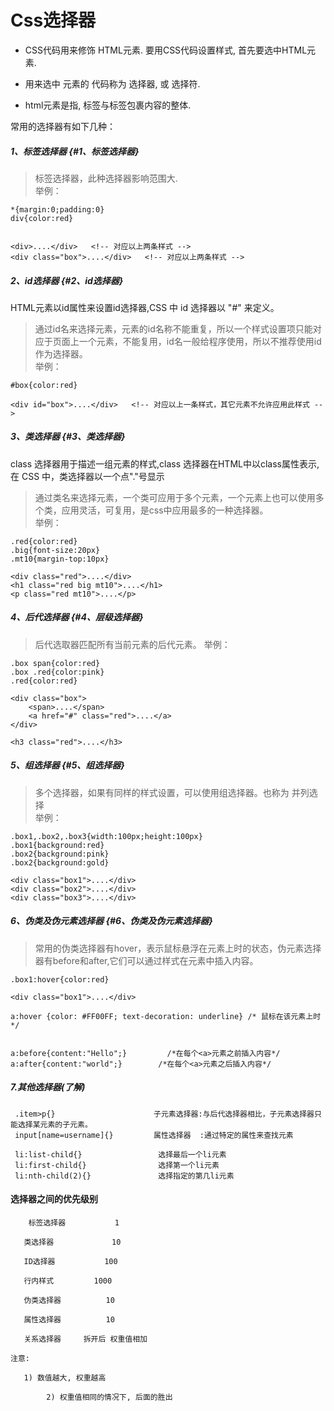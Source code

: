 # Css选择器

- CSS代码用来修饰 HTML元素. 要用CSS代码设置样式, 首先要选中HTML元素.

- 用来选中 元素的 代码称为 选择器, 或 选择符.

- html元素是指, 标签与标签包裹内容的整体.

常用的选择器有如下几种：


##### 1、标签选择器 {#1、标签选择器}


> 标签选择器，此种选择器影响范围大.  
> 举例：

```
*{margin:0;padding:0}
div{color:red}   


<div>....</div>   <!-- 对应以上两条样式 -->
<div class="box">....</div>   <!-- 对应以上两条样式 -->
```

##### 2、id选择器 {#2、id选择器}

HTML元素以id属性来设置id选择器,CSS 中 id 选择器以 "#" 来定义。

> 通过id名来选择元素，元素的id名称不能重复，所以一个样式设置项只能对应于页面上一个元素，不能复用，id名一般给程序使用，所以不推荐使用id作为选择器。  
> 举例：

```
#box{color:red} 

<div id="box">....</div>   <!-- 对应以上一条样式，其它元素不允许应用此样式 -->
```

##### 3、类选择器 {#3、类选择器}

class 选择器用于描述一组元素的样式,class 选择器在HTML中以class属性表示, 在 CSS 中，类选择器以一个点"."号显示

> 通过类名来选择元素，一个类可应用于多个元素，一个元素上也可以使用多个类，应用灵活，可复用，是css中应用最多的一种选择器。  
> 举例：

```
.red{color:red}
.big{font-size:20px}
.mt10{margin-top:10px} 

<div class="red">....</div>
<h1 class="red big mt10">....</h1>
<p class="red mt10">....</p>
```

##### 4、后代选择器 {#4、层级选择器}

> 后代选取器匹配所有当前元素的后代元素。 
> 举例：

```
.box span{color:red}
.box .red{color:pink}
.red{color:red}

<div class="box">
    <span>....</span>
    <a href="#" class="red">....</a>
</div>

<h3 class="red">....</h3>
```

##### 5、组选择器 {#5、组选择器}

> 多个选择器，如果有同样的样式设置，可以使用组选择器。也称为 并列选择  
> 举例：

```
.box1,.box2,.box3{width:100px;height:100px}
.box1{background:red}
.box2{background:pink}
.box2{background:gold}

<div class="box1">....</div>
<div class="box2">....</div>
<div class="box3">....</div>
```

##### 6、伪类及伪元素选择器 {#6、伪类及伪元素选择器}

> 常用的伪类选择器有hover，表示鼠标悬浮在元素上时的状态，伪元素选择器有before和after,它们可以通过样式在元素中插入内容。

```
.box1:hover{color:red}

<div class="box1">....</div>

a:hover {color: #FF00FF; text-decoration: underline} /* 鼠标在该元素上时 */


a:before{content:"Hello";}         /*在每个<a>元素之前插入内容*/
a:after{content:"world";}        /*在每个<a>元素之后插入内容*/
```


##### 7.其他选择器(了解)

```
 .item>p{} 						子元素选择器:与后代选择器相比，子元素选择器只能选择某元素的子元素。 
 input[name=username]{} 		属性选择器  :通过特定的属性来查找元素

 li:list-child{}                 选择最后一个li元素
 li:first-child{}                选择第一个li元素
 li:nth-child(2){}               选择指定的第几li元素
```

#### 选择器之间的优先级别

```
	标签选择器           1

​	类选择器             10

​	ID选择器           100

​	行内样式         1000

​	伪类选择器          10

​	属性选择器          10

​	关系选择器     拆开后 权重值相加

注意:

​	1) 数值越大, 权重越高

​        2) 权重值相同的情况下, 后面的胜出
```
